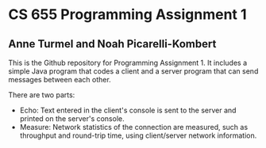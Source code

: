 # CS 655 Programming Assignment 1
## Anne Turmel and Noah Picarelli-Kombert

This is the Github repository for Programming Assignment 1. It includes a simple Java program that codes a client and a server program that can send messages between each other. 

There are two parts:
* Echo: Text entered in the client's console is sent to the server and printed on the server's console. 
* Measure: Network statistics of the connection are measured, such as throughput and round-trip time, using client/server network information. 
